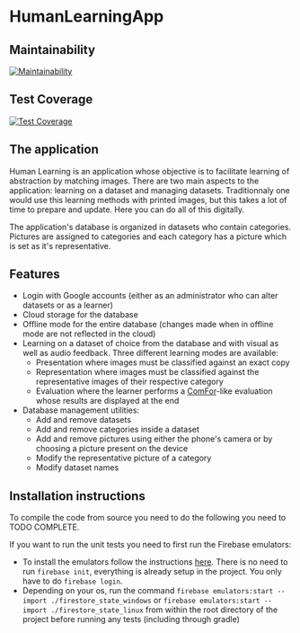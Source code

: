 # HumanLearningApp

## Maintainability
[![Maintainability](https://api.codeclimate.com/v1/badges/88c3d9e8784c8fa76af6/maintainability)](https://codeclimate.com/github/HumanLearning2021/HumanLearningApp/maintainability)

## Test Coverage
[![Test Coverage](https://api.codeclimate.com/v1/badges/88c3d9e8784c8fa76af6/test_coverage)](https://codeclimate.com/github/HumanLearning2021/HumanLearningApp/test_coverage)

## The application
Human Learning is an application whose objective is to facilitate learning of abstraction by matching images. There are two main aspects to the application: learning on a dataset and managing datasets. Traditionnaly one would use this learning methods with printed images, but this takes a lot of time to prepare and update. Here you can do all of this digitally.

The application's database is organized in datasets who contain categories. Pictures are assigned to categories and each category has a picture which is set as it's representative.

## Features
- Login with Google accounts (either as an administrator who can alter datasets or as a learner)
- Cloud storage for the database
- Offline mode for the entire database (changes made when in offline mode are not reflected in the cloud)
- Learning on a dataset of choice from the database and with visual as well as audio feedback. Three different learning modes are available:
    - Presentation where images must be classified against an exact copy
    - Representation where images must be classified against the representative images of their respective category
    - Evaluation where the learner performs a [ComFor](https://www.researchgate.net/publication/6886535_The_ComFor_An_instrument_for_the_indication_of_augmentative_communication_in_people_with_autism_and_intellectual_disability)-like evaluation whose results are displayed at the end
- Database management utilities:
    - Add and remove datasets
    - Add and remove categories inside a dataset
    - Add and remove pictures using either the phone's camera or by choosing a picture present on the device
    - Modify the representative picture of a category
    - Modify dataset names

## Installation instructions
To compile the code from source you need to do the following you need to TODO COMPLETE.

If you want to run the unit tests you need to first run the Firebase emulators:
- To install the emulators follow the instructions [here](https://firebase.google.com/docs/cli?authuser=5&hl=en#install_the_firebase_cli). There is no need to run `firebase init`, everything is already setup in the project. You only have to do `firebase login`.
- Depending on your os, run the command `firebase emulators:start --import ./firestore_state_windows` or `firebase emulators:start --import ./firestore_state_linux` from within the root directory of the project before running any tests (including through gradle)